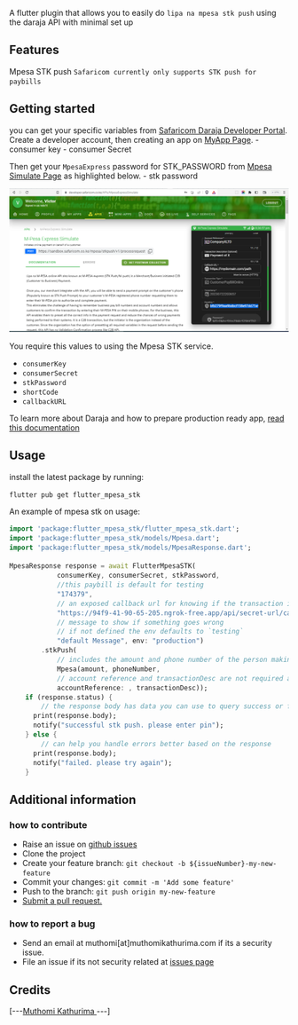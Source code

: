 <!--
This README describes the package. If you publish this package to pub.dev,
this README's contents appear on the landing page for your package.

For information about how to write a good package README, see the guide for
[writing package pages]().

For general information about developing packages, see the Dart guide for
[creating packages](https://dart.dev/guides/libraries/create-library-packages)
and the Flutter guide for
[developing packages and plugins](https://flutter.dev/developing-packages).
-->

A flutter plugin that allows you to easily do `lipa na mpesa stk push` using the daraja API with minimal set up

## Features

Mpesa STK push `Safaricom currently only supports STK push for paybills`

## Getting started

you can get your specific variables from [Safaricom Daraja Developer Portal](https://developer.safaricom.co.ke/). Create a developer account, then creating an app on [MyApp Page](https://developer.safaricom.co.ke/MyApps).
    - consumer key
    - consumer Secret

Then get your `MpesaExpress` password for STK_PASSWORD from [Mpesa Simulate Page](https://developer.safaricom.co.ke/APIs/MpesaExpressSimulate) as highlighted below.
    - stk password

![Mpesa Express Checkout page](https://raw.githubusercontent.com/redx1t/flutter_mpesa/main/assets/mpesa-express%20simulate.png)

You require this values to using the Mpesa STK service. 
   - `consumerKey` 
   - `consumerSecret` 
   - `stkPassword`
   - `shortCode` 
   - `callbackURL`

To learn more about Daraja and how to prepare production ready app, [read this documentation](https://developer.safaricom.co.ke/Documentation)
## Usage

install the latest package by running: 

`flutter pub get flutter_mpesa_stk`

An example of mpesa stk on usage:


```dart
import 'package:flutter_mpesa_stk/flutter_mpesa_stk.dart';
import 'package:flutter_mpesa_stk/models/Mpesa.dart';
import 'package:flutter_mpesa_stk/models/MpesaResponse.dart';

MpesaResponse response = await FlutterMpesaSTK(
            consumerKey, consumerSecret, stkPassword,
            //this paybill is default for testing
            "174379",
            // an exposed callback url for knowing if the transaction is successful or not
            "https://94f9-41-90-65-205.ngrok-free.app/api/secret-url/callback",
            // message to show if something goes wrong
            // if not defined the env defaults to `testing`
            "default Message", env: "production")
        .stkPush(
            // includes the amount and phone number of the person making payment. amount and phone number are required
            Mpesa(amount, phoneNumber, 
            // account reference and transactionDesc are not required and can be absent
            accountReference: , transactionDesc));
    if (response.status) {
        // the response body has data you can use to query success or failure
      print(response.body);
      notify("successful stk push. please enter pin");
    } else {
        // can help you handle errors better based on the response
      print(response.body);
      notify("failed. please try again");
    }
```

## Additional information
### how to contribute
- Raise an issue on [github issues](https://github.com/redx1t/flutter_mpesa_stk/issues) 
- Clone the project
- Create your feature branch: `git checkout -b ${issueNumber}-my-new-feature`
- Commit your changes: `git commit -m 'Add some feature'`
- Push to the branch: `git push origin my-new-feature`
- [Submit a pull request.](https://github.com/redx1t/flutter_mpesa_stk/pulls)

### how to report a bug
- Send an email at muthomi[at]muthomikathurima.com if its a security issue. 
- File an issue if its not security related at [issues page](https://github.com/redx1t/flutter_mpesa_stk/issues)

## Credits
[---[Muthomi Kathurima ](https://github.com/redx1t)---]